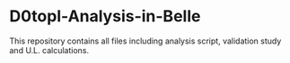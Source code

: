 # D0topl-Analysis-in-Belle

This repository contains all files including analysis script, validation study and U.L. calculations. 
